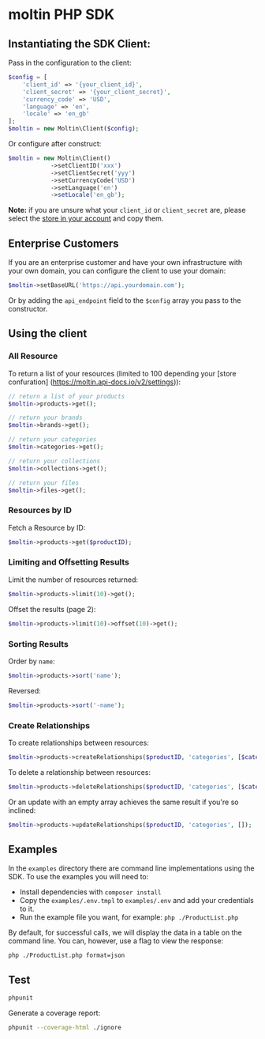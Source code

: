 # moltin PHP SDK

## Instantiating the SDK Client:

Pass in the configuration to the client:

```php
$config = [
    'client_id' => '{your_client_id}',
    'client_secret' => '{your_client_secret}',
    'currency_code' => 'USD',
    'language' => 'en',
    'locale' => 'en_gb'
];
$moltin = new Moltin\Client($config);
```

Or configure after construct:

```php
$moltin = new Moltin\Client()
            ->setClientID('xxx')
            ->setClientSecret('yyy')
            ->setCurrencyCode('USD')
            ->setLanguage('en')
            ->setLocale('en_gb');
```

**Note:** if you are unsure what your `client_id` or `client_secret` are, please select the
[store in your account](https://accounts.moltin.com) and copy them.

## Enterprise Customers

If you are an enterprise customer and have your own infrastructure with your own domain, you can configure the client to use your domain:

```php
$moltin->setBaseURL('https://api.yourdomain.com');
```

Or by adding the `api_endpoint` field to the `$config` array you pass to the constructor.

## Using the client

### All Resource

To return a list of your resources (limited to 100 depending your [store confuration] (https://moltin.api-docs.io/v2/settings)):

```php
// return a list of your products 
$moltin->products->get();

// return your brands
$moltin->brands->get();

// return your categories
$moltin->categories->get();

// return your collections
$moltin->collections->get();

// return your files
$moltin->files->get();
```

### Resources by ID

Fetch a Resource by ID:

```php
$moltin->products->get($productID);
```

### Limiting and Offsetting Results

Limit the number of resources returned:

```php
$moltin->products->limit(10)->get();
```

Offset the results (page 2):

```php
$moltin->products->limit(10)->offset(10)->get();
```

### Sorting Results

Order by `name`:

```php
$moltin->products->sort('name');
```

Reversed:

```php
$moltin->products->sort('-name');
```

### Create Relationships

To create relationships between resources:

```php
$moltin->products->createRelationships($productID, 'categories', [$categoryOneID]);
```

To delete a relationship between resources:

```php
$moltin->products->deleteRelationships($productID, 'categories', [$categoryID]);
```

Or an update with an empty array achieves the same result if you're so inclined:

```php
$moltin->products->updateRelationships($productID, 'categories', []);
```

## Examples

In the `examples` directory there are command line implementations using the SDK. To use the examples you will need to:

 - Install dependencies with ```composer install```
 - Copy the `examples/.env.tmpl` to `examples/.env` and add your credentials to it.
 - Run the example file you want, for example: ```php ./ProductList.php```

By default, for successful calls, we will display the data in a table on the command line. You can, however, use a flag to view the response:

```php ./ProductList.php format=json```

## Test

```bash
phpunit
```

Generate a coverage report:

```bash
phpunit --coverage-html ./ignore
```
